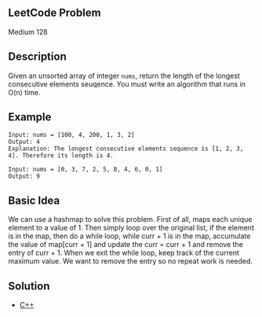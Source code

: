 ## LeetCode Problem
Medium 128

## Description
Given an unsorted array of integer `nums`, return the length of the longest consecutive elements seuqence. You must write an algorithm that runs in O(n) time.

## Example
```
Input: nums = [100, 4, 200, 1, 3, 2]
Output: 4
Explanation: The longest consecutive elements sequence is [1, 2, 3, 4]. Therefore its length is 4.

Input: nums = [0, 3, 7, 2, 5, 8, 4, 6, 0, 1]
Output: 9
```

## Basic Idea
We can use a hashmap to solve this problem. First of all, maps each unique element to a value of 1. Then simply loop over the original list, if the element is in the map, then do a while loop, while curr + 1 is in the map, accumulate the value of map[curr + 1] and update the curr = curr + 1 and remove the entry of curr + 1. When we exit the while loop, keep track of the current maximum value. We want to remove the entry so no repeat work is needed.

## Solution
- [C++](./solution.cpp)